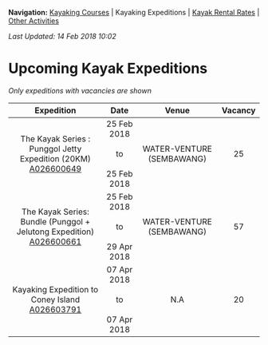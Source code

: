**Navigation:** [Kayaking Courses](index) &#124; Kayaking Expeditions &#124; [Kayak Rental Rates](rental) &#124; [Other Activities](activity)

_Last Updated: 14 Feb 2018 10:02_
# Upcoming Kayak Expeditions

_Only expeditions with vacancies are shown_

Expedition | Date | Venue | Vacancy
:---:|:---:|:---:|:---:
The Kayak Series : Punggol Jetty Expedition (20KM)<br />[A026600649](https://www.onepa.sg/event/details/a026600649)|25 Feb 2018<br/><br/>to<br/><br/>25 Feb 2018|WATER-VENTURE (SEMBAWANG)|25
The Kayak Series: Bundle (Punggol + Jelutong Expedition)<br />[A026600661](https://www.onepa.sg/event/details/a026600661)|25 Feb 2018<br/><br/>to<br/><br/>29 Apr 2018|WATER-VENTURE (SEMBAWANG)|57
Kayaking Expedition to Coney Island<br />[A026603791](https://www.onepa.sg/event/details/a026603791)|07 Apr 2018<br/><br/>to<br/><br/>07 Apr 2018|N.A|20

